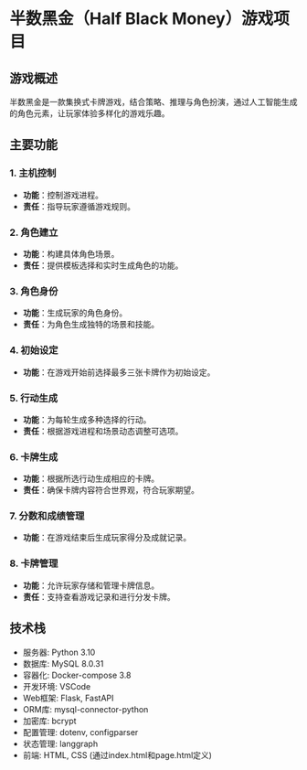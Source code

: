 # 半数黑金（Half Black Money）游戏项目

## 游戏概述

半数黑金是一款集换式卡牌游戏，结合策略、推理与角色扮演，通过人工智能生成的角色元素，让玩家体验多样化的游戏乐趣。

## 主要功能

### 1. 主机控制
- **功能**：控制游戏进程。
- **责任**：指导玩家遵循游戏规则。

### 2. 角色建立
- **功能**：构建具体角色场景。
- **责任**：提供模板选择和实时生成角色的功能。

### 3. 角色身份
- **功能**：生成玩家的角色身份。
- **责任**：为角色生成独特的场景和技能。

### 4. 初始设定
- **功能**：在游戏开始前选择最多三张卡牌作为初始设定。

### 5. 行动生成
- **功能**：为每轮生成多种选择的行动。
- **责任**：根据游戏进程和场景动态调整可选项。

### 6. 卡牌生成
- **功能**：根据所选行动生成相应的卡牌。
- **责任**：确保卡牌内容符合世界观，符合玩家期望。

### 7. 分数和成绩管理
- **功能**：在游戏结束后生成玩家得分及成就记录。

### 8. 卡牌管理
- **功能**：允许玩家存储和管理卡牌信息。
- **责任**：支持查看游戏记录和进行分发卡牌。

## 技术栈
- 服务器: Python 3.10
- 数据库: MySQL 8.0.31
- 容器化: Docker-compose 3.8
- 开发环境: VSCode
- Web框架: Flask, FastAPI
- ORM库: mysql-connector-python
- 加密库: bcrypt
- 配置管理: dotenv, configparser
- 状态管理: langgraph
- 前端: HTML, CSS (通过index.html和page.html定义)

